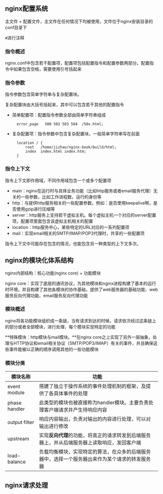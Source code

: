 ## nginx配置系统

主文件 + 配置文件，主文件在任何情况下均被使用，文件位于nginx安装目录的conf目录下

`#`进行注释

### 指令概述

nginx.conf中包含若干配置项，配置项包括配置指令和配置参数两部分。配置指令中如果包含空格，需要使用引号括起来

### 指令参数

指令参数包含简单字符串与复杂配置块。

复杂配置块由大括号括起来，其中可以包含若干其他的配置指令

* 简单配置项：配置指令参数全部由简单字符串组成

		error_page   500 502 503 504  /50x.html;

* 复杂配置项：指令参数中包含复杂配置块，一般简单字符串写在前面

		location / {
		    root   /home/jizhao/nginx-book/build/html;
		    index  index.html index.htm;
		}

### 指令上下文

指令上下文即作用域，不同作用域包含一个或多个配置项

* main：nginx在运行时与具体业务功能（比如http服务或者email服务代理）无关的一些参数，比如工作进程数，运行的身份等
* http：与提供http服务相关的一些配置参数。例如：是否使用keepalive啊，是否使用gzip进行压缩等
* server：http服务上支持若干虚拟主机。每个虚拟主机一个对应的server配置项，配置项里面包含该虚拟主机相关的配置
* location：http服务中心，某些特定的URL对应的一系列配置项
* mail：实现email相关的SMTP/IMAP/POP3代理时，共享的一些配置项

指令上下文中可能存在包含的情况，也能包含另一种类型的上下文多次。

## nginx的模块化体系结构


nginx内部结构：核心功能(nginx core) + 功能模块

nginx core：实现了底层的通讯协议，为其他模块和nginx进程构建了基本的运行时环境，并且构建了其他各模块的协作基础，提供了web服务器的基础功能、web服务反向代理功能、email服务反向代理功能

### 模块概述

nginx将各功能模块组织成一条链，当有请求到达的时候，请求依次经过这条链上的部分或者全部模块，进行处理，每个模块实现特定的功能

**特殊模块：http模块与mail模块。**在nginx core之上实现了另外一层抽象，处理与HTTP协议和email相关协议（SMTP/POP3/IMAP）有关的事件，并且确保这些事件能被以正确的顺序调用其他的一些功能模块

### 模块分类

模块名称 | 功能
------ | ------
event module | 搭建了独立于操作系统的事件处理机制的框架，及提供了各具体事件的处理
phase handler | 此类型的模块也被直接称为handler模块。主要负责处理客户端请求并产生待响应内容
output filter | 响应内容输出，负责对输出的内容进行处理，可以对输出进行修改
upstream | 实现**反向代理**的功能，将真正的请求转发到后端服务器上，并从后端服务器上读取响应，发回客户端
load-balance | 负载均衡模块，实现特定的算法，在众多的后端服务器中，选择一个服务器出来作为某个请求的转发服务器

## nginx请求处理